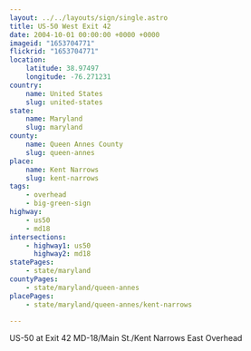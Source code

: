 ```yaml
---
layout: ../../layouts/sign/single.astro
title: US-50 West Exit 42
date: 2004-10-01 00:00:00 +0000 +0000
imageid: "1653704771"
flickrid: "1653704771"
location:
    latitude: 38.97497
    longitude: -76.271231
country:
    name: United States
    slug: united-states
state:
    name: Maryland
    slug: maryland
county:
    name: Queen Annes County
    slug: queen-annes
place:
    name: Kent Narrows
    slug: kent-narrows
tags:
    - overhead
    - big-green-sign
highway:
    - us50
    - md18
intersections:
    - highway1: us50
      highway2: md18
statePages:
    - state/maryland
countyPages:
    - state/maryland/queen-annes
placePages:
    - state/maryland/queen-annes/kent-narrows

---
```

US-50 at Exit 42 MD-18/Main St./Kent Narrows East Overhead